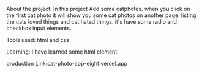 About the project: 
    In this project Add some catphotes.
    when you click on the first cat photo it will show you some cat photos on another page.
    listing the cats loved things and cat hated things.
    it's have some radio and checkbox input elements.

Tools used: html and css

Learning:
    I have learned some html element.

production Link:cat-photo-app-eight.vercel.app


